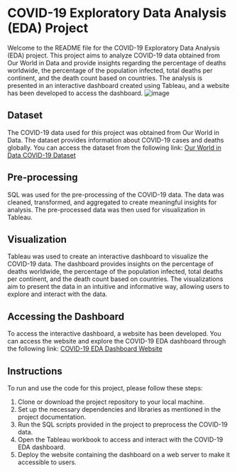 # COVID-19 Exploratory Data Analysis (EDA) Project

Welcome to the README file for the COVID-19 Exploratory Data Analysis (EDA) project. This project aims to analyze COVID-19 data obtained from Our World in Data and provide insights regarding the percentage of deaths worldwide, the percentage of the population infected, total deaths per continent, and the death count based on countries. The analysis is presented in an interactive dashboard created using Tableau, and a website has been developed to access the dashboard.
![image](https://github.com/Rohith766/Covid_data_analytics_SQL/assets/92597090/a9fe1704-5594-44fb-b2bf-fdd76d1dfaf3)

## Dataset
The COVID-19 data used for this project was obtained from Our World in Data. The dataset provides information about COVID-19 cases and deaths globally. You can access the dataset from the following link:
[Our World in Data COVID-19 Dataset](https://ourworldindata.org/covid-deaths)

## Pre-processing
SQL was used for the pre-processing of the COVID-19 data. The data was cleaned, transformed, and aggregated to create meaningful insights for analysis. The pre-processed data was then used for visualization in Tableau.

## Visualization
Tableau was used to create an interactive dashboard to visualize the COVID-19 data. The dashboard provides insights on the percentage of deaths worldwide, the percentage of the population infected, total deaths per continent, and the death count based on countries. The visualizations aim to present the data in an intuitive and informative way, allowing users to explore and interact with the data.

## Accessing the Dashboard
To access the interactive dashboard, a website has been developed. You can access the website and explore the COVID-19 EDA dashboard through the following link:
[COVID-19 EDA Dashboard Website](https://rohith766.github.io/Covid_data_analytics_SQL/)

## Instructions
To run and use the code for this project, please follow these steps:
1. Clone or download the project repository to your local machine.
2. Set up the necessary dependencies and libraries as mentioned in the project documentation.
3. Run the SQL scripts provided in the project to preprocess the COVID-19 data.
4. Open the Tableau workbook to access and interact with the COVID-19 EDA dashboard.
5. Deploy the website containing the dashboard on a web server to make it accessible to users.

